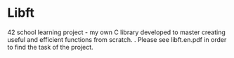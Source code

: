 # Libft
42 school learning project - my own C library developed to master creating useful and efficient functions  from scratch. . Please see libft.en.pdf in order to find the task of the project.

